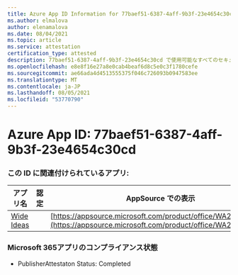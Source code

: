 ```yaml
---
title: Azure App ID Information for 77baef51-6387-4aff-9b3f-23e4654c30cd
ms.author: elmalova
author: elenamalova
ms.date: 08/04/2021
ms.topic: article
ms.service: attestation
certification_type: attested
description: 77baef51-6387-4aff-9b3f-23e4654c30cd で使用可能なすべてのセキュリティおよびコンプライアンス情報。
ms.openlocfilehash: e8e8f16e27a8e0cab4beaf6d8c5e0c3f1780cefe
ms.sourcegitcommit: ae66ada4d4513555375f046c726093b0947583ee
ms.translationtype: MT
ms.contentlocale: ja-JP
ms.lasthandoff: 08/05/2021
ms.locfileid: "53770790"
---
```

# <a name="azure-app-id-77baef51-6387-4aff-9b3f-23e4654c30cd"></a>Azure App ID: 77baef51-6387-4aff-9b3f-23e4654c30cd


### <a name="apps-associated-with-this-id"></a>この ID に関連付けられているアプリ:
| **アプリ名** | **認定** | **AppSource での表示** |
|--------------|---------------|-----------------------|
| [Wide Ideas](https://docs.microsoft.com/microsoft-365-app-certification/forward/WA200000819) |  | [https://appsource.microsoft.com/product/office/WA200000819](https://appsource.microsoft.com/product/office/WA200000819) |

### <a name="microsoft-365-app-compliance-status"></a>Microsoft 365アプリのコンプライアンス状態
- PublisherAttestaton Status: Completed
